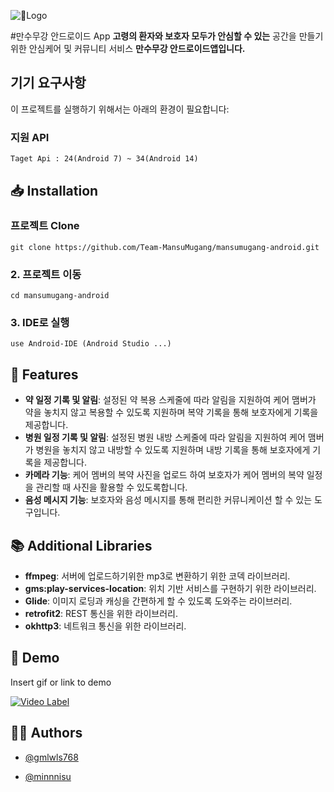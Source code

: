 ![Logo](https://github.com/user-attachments/assets/c6071a1f-6765-49b6-b293-3980e298e25b)

#만수무강 안드로이드 App
**고령의 환자와 보호자 모두가 안심할 수 있는** 공간을 만들기 위한 안심케어 및 커뮤니티 서비스 **만수무강 안드로이드앱입니다.**

## 기기 요구사항
이 프로젝트를 실행하기 위해서는 아래의 환경이 필요합니다:

### 지원 API
```
Taget Api : 24(Android 7) ~ 34(Android 14)
```

## 📥 Installation

### 프로젝트 Clone
```
git clone https://github.com/Team-MansuMugang/mansumugang-android.git
```

### 2. 프로젝트 이동
```
cd mansumugang-android
```

### 3. IDE로 실행
```
use Android-IDE (Android Studio ...)
```

## 🌟 Features

- **약 일정 기록 및 알림**: 설정된 약 복용 스케줄에 따라 알림을 지원하여 케어 맴버가 약을 놓치지 않고 복용할 수 있도록 지원하며 복약 기록을 통해 보호자에게 기록을 제공합니다.
- **병원 일정 기록 및 알림**: 설정된 병원 내방 스케줄에 따라 알림을 지원하여 케어 맴버가 병원을 놓치지 않고 내방할 수 있도록 지원하며 내방 기록을 통해 보호자에게 기록을 제공합니다.
- **카메라 기능**: 케어 멤버의 복약 사진을 업로드 하여 보호자가 케어 멤버의 복약 일정을 관리할 때 사진을 활용할 수 있도록합니다.
- **음성 메시지 기능**: 보호자와 음성 메시지를 통해 편리한 커뮤니케이션 할 수 있는 도구입니다.

## 📚 Additional Libraries

- **ffmpeg**: 서버에 업로드하기위한 mp3로 변환하기 위한 코덱 라이브러리.
- **gms:play-services-location**: 위치 기반 서비스를 구현하기 위한 라이브러리.
- **Glide**: 이미지 로딩과 캐싱을 간편하게 할 수 있도록 도와주는 라이브러리.
- **retrofit2**: REST 통신을 위한 라이브러리.
- **okhttp3**: 네트워크 통신을 위한 라이브러리.

## 🎥 Demo

Insert gif or link to demo

[![Video Label](http://img.youtube.com/vi/6WP0Y-pIVe8/0.jpg)](https://youtu.be/6WP0Y-pIVe8?si=HEJ8IRgIGGOGIK5Q)

## 🧑‍💻 Authors

- [@gmlwls768](https://github.com/gmlwls768)

- [@minnnisu](https://github.com/minnnisu)
